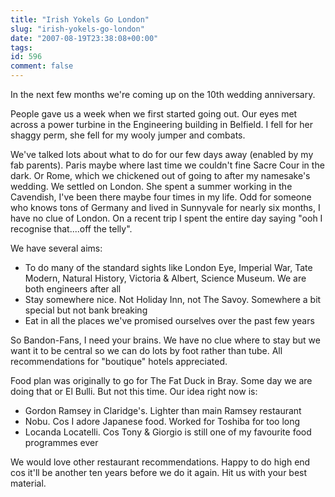 ```yaml
---
title: "Irish Yokels Go London"
slug: "irish-yokels-go-london"
date: "2007-08-19T23:38:08+00:00"
tags:
id: 596
comment: false
---
```


In the next few months we're coming up on the 10th wedding anniversary. 

People gave us a week when we first started going out. Our eyes met across a power turbine in the Engineering building in Belfield. I fell for her shaggy perm, she fell for my wooly jumper and combats.

We've talked lots about what to do for our few days away (enabled by my fab parents). Paris maybe where last time we couldn't fine Sacre Cour in the dark. Or Rome, which we chickened out of going to after my namesake's wedding. We settled on London. She spent a summer working in the Cavendish, I've been there maybe four times in my life. Odd for someone who knows tons of Germany and lived in Sunnyvale for nearly six months, I have no clue of London. On a recent trip I spent the entire day saying "ooh I recognise that....off the telly".

We have several aims:

*   To do many of the standard sights like London Eye, Imperial War, Tate Modern, Natural History, Victoria & Albert, Science Museum. We are both engineers after all
*   Stay somewhere nice. Not Holiday Inn, not The Savoy. Somewhere a bit special but not bank breaking
*   Eat in all the places we've promised ourselves over the past few years

So Bandon-Fans, I need your brains. We have no clue where to stay but we want it to be central so we can do lots by foot rather than tube. All recommendations for "boutique" hotels appreciated.

Food plan was originally to go for The Fat Duck in Bray. Some day we are doing that or El Bulli. But not this time. Our idea right now is:

*   Gordon Ramsey in Claridge's. Lighter than main Ramsey restaurant
*   Nobu. Cos I adore Japanese food. Worked for Toshiba for too long
*   Locanda Locatelli. Cos Tony & Giorgio is still one of my favourite food programmes ever

We would love other restaurant recommendations. Happy to do high end cos it'll be another ten years before we do it again. Hit us with your best material. 
